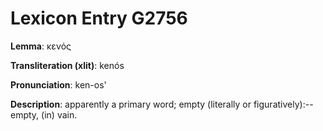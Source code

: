 # Lexicon Entry G2756

**Lemma**: κενός

**Transliteration (xlit)**: kenós

**Pronunciation**: ken-os'

**Description**:
apparently a primary word; empty (literally or figuratively):--empty, (in) vain.
